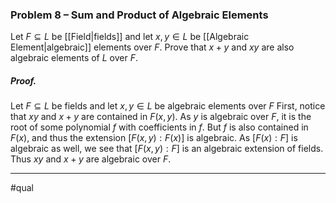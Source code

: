 ### Problem 8 – Sum and Product of Algebraic Elements
Let $F\subseteq L$ be [[Field|fields]] and let $x, y \in L$ be [[Algebraic Element|algebraic]] elements over $F$. Prove that $x + y$ and $xy$ are also algebraic elements of $L$ over $F$.

##### *Proof.*
Let $F\subseteq L$ be fields and let $x, y \in L$ be algebraic elements over $F$ First, notice that $xy$ and $x+y$ are contained in $F(x,y)$. As $y$ is algebraic over $F$, it is the root of some polynomial $f$ with coefficients in $f$. But $f$ is also contained in $F(x)$, and thus the extension $[F(x,y):F(x)]$ is algebraic. As $[F(x):F]$ is algebraic as well, we see that $[F(x,y):F]$ is an algebraic extension of fields. Thus $xy$ and $x+y$ are algebraic over $F$.
***
#qual